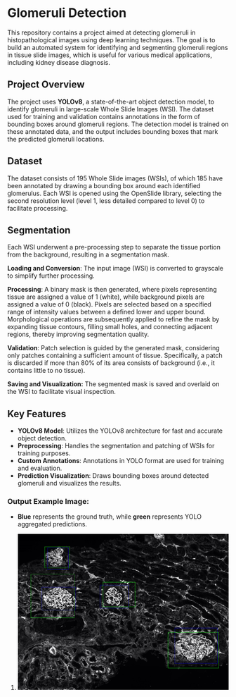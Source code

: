 # Glomeruli Detection

This repository contains a project aimed at detecting glomeruli in histopathological images using deep learning techniques. The goal is to build an automated system for identifying and segmenting glomeruli regions in tissue slide images, which is useful for various medical applications, including kidney disease diagnosis.

## Project Overview

The project uses **YOLOv8**, a state-of-the-art object detection model, to identify glomeruli in large-scale Whole Slide Images (WSI). The dataset used for training and validation contains annotations in the form of bounding boxes around glomeruli regions. The detection model is trained on these annotated data, and the output includes bounding boxes that mark the predicted glomeruli locations.

## Dataset

The dataset consists of 195 Whole Slide images (WSIs), of which 185 have been annotated by drawing a bounding box around each identified glomerulus. Each WSI is opened using the OpenSlide library, selecting the second resolution level (level 1, less detailed compared to level 0) to facilitate processing.

## Segmentation

Each WSI underwent a pre-processing step to separate the tissue portion from the background, resulting in a segmentation mask.

**Loading and Conversion**: The input image (WSI) is converted to grayscale to simplify further processing.

**Processing**: A binary mask is then generated, where pixels representing tissue are assigned a value of 1 (white), while background pixels are assigned a value of 0 (black). Pixels are selected based on a specified range of intensity values between a defined lower and upper bound. Morphological operations are subsequently applied to refine the mask by expanding tissue contours, filling small holes, and connecting adjacent regions, thereby improving segmentation quality.

**Validation**: Patch selection is guided by the generated mask, considering only patches containing a sufficient amount of tissue. Specifically, a patch is discarded if more than 80% of its area consists of background (i.e., it contains little to no tissue).

**Saving and Visualization:** The segmented mask is saved and overlaid on the WSI to facilitate visual inspection.

## Key Features
- **YOLOv8 Model**: Utilizes the YOLOv8 architecture for fast and accurate object detection.
- **Preprocessing**: Handles the segmentation and patching of WSIs for training purposes.
- **Custom Annotations**: Annotations in YOLO format are used for training and evaluation.
- **Prediction Visualization**: Draws bounding boxes around detected glomeruli and visualizes the results.

### Output Example Image:
- **Blue** represents the ground truth, while **green** represents YOLO aggregated predictions.

1. ![Glomerulus Detection Example](mapped_wsi.png)
